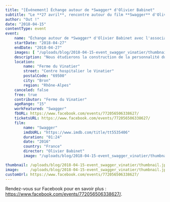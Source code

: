 ```yaml
---
title: "[Événement] Échange autour de *Swagger* d'Olivier Babinet"
subtitle: "Le **27 avril**, rencontre autour du film **Swagger** d'Olivier Babinet à la **ferme du Vinatier**."
author: "Out !"
date: "2018-04-15"
contentType: event
event:
    name: "Échange autour de *Swagger* d'Olivier Babinet avec l'association Out !"
    startDate: "2018-04-27"
    endDate: "2018-04-27"
    images: [ "/uploads/blog/2018-04-15-event_swagger_vinatier/thumbnail.jpg" ]
    description: "Nous étudierons la construction de la personnalité durant l'enfance ainsi que l'impact de la société et l'influence de notre entourage (familial et scolaire) peuvent avoir sur nous."
    location:
        name: "Ferme du Vinatier"
        street: "Centre hospitalier le Vinatier"
        postalCode: "69500"
        city: "Bron"
        region: "Rhône-Alpes"
    canceled: false
    free: true
    contributor: "Ferme du Vinatier"
    ageRange: "15"
    workFeatured: "Swagger"
    fbURL: https://www.facebook.com/events/772056506338627/
    ticketsURL: https://www.facebook.com/events/772056506338627/
    film:
        name: "Swagger"
        imdbURL: "https://www.imdb.com/title/tt5535406"
        duration: "01:24"
        date: "2016"
        country: "France"
        director: "Olivier Babinet"
        image: "/uploads/blog/2018-04-15-event_swagger_vinatier/thumbnail.jpg"

thumbnail: /uploads/blog/2018-04-15-event_swagger_vinatier/thumbnail.jpg
image:     /uploads/blog/2018-04-15-event_swagger_vinatier/thumbnail.jpg
customUrl: https://www.facebook.com/events/772056506338627/
---
```


Rendez-vous sur Facebook pour en savoir plus : <https://www.facebook.com/events/772056506338627/>.
